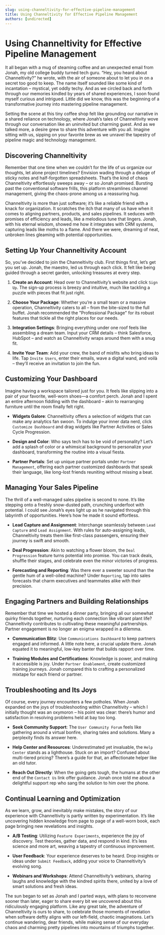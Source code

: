```yaml
---
slug: using-channeltivity-for-effective-pipeline-management
title: Using Channeltivity for Effective Pipeline Management
authors: [undirected]
---
```



# Using Channeltivity for Effective Pipeline Management

It all began with a mug of steaming coffee and an unexpected email from Jonah, my old college buddy turned tech guru. “Hey, you heard about Channeltivity?” he wrote, with the air of someone about to let you in on a secret too good to keep. The name itself sounded like some kind of incantation – mystical, yet oddly techy. And as we circled back and forth through our memories kindled by years of shared experiences, I soon found myself curious and intrigued. Little did we know, this was the beginning of a transformative journey into mastering pipeline management.

Setting the scene at this tiny coffee shop felt like grounding our narrative in a shared reliance on technology, where Jonah’s tales of Channeltivity wove through our conversation like an uninvited but charming guest. And as we talked more, a desire grew to share this adventure with you all. Imagine sitting with us, sipping on your favorite brew as we unravel the tapestry of pipeline magic and technology management.

## Discovering Channeltivity

Remember that one time when we couldn’t for the life of us organize our thoughts, let alone project timelines? Envision wading through a deluge of sticky notes and half-forgotten spreadsheets. That’s the kind of chaos Channeltivity effortlessly sweeps away – or so Jonah promised. Bursting past the conventional software frills, this platform streamlines channel management, giving the chaos-prone among us a reassuring hug.

Channeltivity is more than just software; it’s like a reliable friend with a knack for organization. It scratches the itch that many of us have when it comes to aligning partners, products, and sales pipelines. It seduces with promises of efficiency and leads, like a melodious tune that lingers. Jonah, with his eternal wisdom, showed me how it integrates with CRM systems, capturing leads like moths to a flame. And there we were, dreaming of neat, unbroken lines gleaming with potential opportunities.

## Setting Up Your Channeltivity Account

So, you’ve decided to join the Channeltivity club. First things first, let’s get you set up. Jonah, the maestro, led us through each click. It felt like being guided through a secret garden, unlocking treasures at every step.

1. **Create an Account**: Head over to Channeltivity’s website and click `Sign Up`. The sign-up process is breezy and intuitive, much like tackling a puzzle with pieces that fit just right.

2. **Choose Your Package**: Whether you’re a small team or a massive operation, Channeltivity caters to all – from the bite-sized to the full buffet. Jonah recommended the "Professional Package" for its robust features that tickle all the right places for our needs.

3. **Integration Settings**: Bringing everything under one roof feels like assembling a dream team. Input your CRM details – think Salesforce, HubSpot – and watch as Channeltivity wraps around them with a snug fit.

4. **Invite Your Team**: Add your crew, the band of misfits who bring ideas to life. Tap `Invite Users`, enter their emails, wave a digital wand, and voilà – they’ll receive an invitation to join the fun.

## Customizing Your Dashboard

Imagine having a workspace tailored just for you. It feels like slipping into a pair of your favorite, well-worn shoes—a comfort perch. Jonah and I spent an entire afternoon fiddling with the dashboard – akin to rearranging furniture until the room finally felt right. 

- **Widgets Galore**: Channeltivity offers a selection of widgets that can make any analytics fan swoon. To indulge your inner data nerd, click `Customize Dashboard` and drag widgets like Partner Activities or Sales Cycle Progression. 

- **Design and Color**: Who says tech has to be void of personality? Let’s add a splash of color or a whimsical background to personalize your dashboard, transforming the routine into a visual fiesta.

- **Partner Portals**: Set up unique partner portals under `Partner Management`, offering each partner customized dashboards that speak their language, like long-lost friends reuniting without missing a beat.

## Managing Your Sales Pipeline

The thrill of a well-managed sales pipeline is second to none. It’s like stepping onto a freshly snow-dusted path, crunching underfoot with potential. I could see Jonah’s eyes light up as he navigated through this labyrinth of opportunities. Here’s how he made it sound effortless.

- **Lead Capture and Assignment**: Interchange seamlessly between `Lead Capture` and `Lead Assignment`. With rules for auto-assigning leads, Channeltivity treats them like first-class passengers, ensuring their journey is swift and smooth.

- **Deal Progression**: Akin to watching a flower bloom, the `Deal Progression` feature turns potential into promise. You can track deals, shuffle their stages, and celebrate even the minor victories of progress.

- **Forecasting and Reporting**: Was there ever a sweeter sound than the gentle hum of a well-oiled machine? Under `Reporting`, tap into sales forecasts that charm executives and teammates alike with their precision.

## Engaging Partners and Building Relationships

Remember that time we hosted a dinner party, bringing all our somewhat quirky friends together, nurturing each connection like vibrant plant life? Channeltivity contributes to cultivating these meaningful partnerships. Partner engagement is no longer an enigma wrapped in a dilemma. 

- **Communication Blitz**: Use `Communications Dashboard` to keep partners engaged and informed. A little note here, a crucial update there. Jonah equated it to meaningful, low-key banter that builds rapport over time.

- **Training Modules and Certifications**: Knowledge is power, and making it accessible is joy. Under `Partner Enablement`, create customized training journeys. Jonah compared this to crafting a personalized mixtape for each friend or partner.

## Troubleshooting and Its Joys

Of course, every journey encounters a few potholes. When Jonah expanded on the joys of troubleshooting within Channeltivity – which I initially thought was an oxymoron – his point was clear: there’s humor and satisfaction in resolving problems held at bay too long. 

- **Seek Community Support**: The `User Community Forum` feels like gathering around a virtual bonfire, sharing tales and solutions. Many a perplexity finds its answer here.

- **Help Center and Resources**: Underestimated yet invaluable, the `Help Center` stands as a lighthouse. Stuck on an import? Confused about multi-tiered pricing? There’s a guide for that, an affectionate helper like an old tutor.

- **Reach Out Directly**: When the going gets tough, the humans at the other end of the `Contact Us` link offer guidance. Jonah once told me about a delightful support rep who sang the solution to him over the phone.

## Continual Learning and Optimization

As we learn, grow, and inevitably make mistakes, the story of our experience with Channeltivity is partly written by experimentation. It’s like uncovering hidden knowledge from page to page of a well-worn book, each page bringing new revelations and insights.

- **A/B Testing**: Utilizing `Feature Experiments`, experience the joy of discovery. Test theories, gather data, and respond in kind. It’s less science and more art, weaving a tapestry of continuous improvement.

- **User Feedback**: Your experience deserves to be heard. Drop insights or ideas under `Submit Feedback`, adding your voice to Channeltivity’s evolving song. 

- **Webinars and Workshops**: Attend Channeltivity’s webinars, sharing laughs and knowledge with the kindred spirits there, united by a love of smart solutions and fresh ideas.

The sun began to set as Jonah and I parted ways, with plans to reconvene sooner than later, eager to share every bit we uncovered about this ridiculously engaging platform. Like any great tale, the adventure of Channeltivity is ours to share, to celebrate those moments of revelation when software deftly aligns with our left-field, chaotic imaginations. Let’s continue wandering, dear friends, while making sense of our everyday chaos and charming pretty pipelines into mountains of triumphs together.